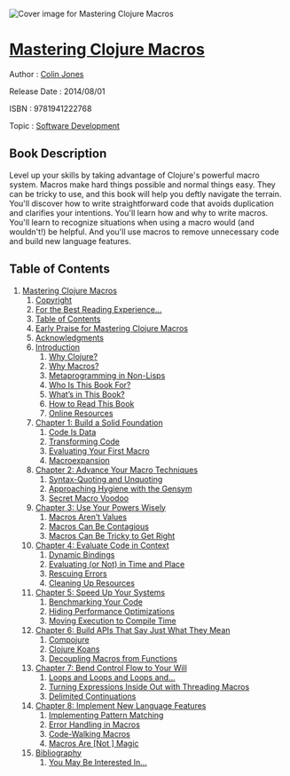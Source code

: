 ![Cover image for Mastering Clojure Macros](https://imgdetail.ebookreading.net/cover/cover/software_development/EB9781941222768.jpg)

[Mastering Clojure Macros](https://ebookreading.net/view/book/Mastering+Clojure+Macros-EB9781941222768_1.html "Mastering Clojure Macros")
====================================================================================================================

Author : [Colin Jones](https://ebookreading.net/search/author/Colin+Jones)

Release Date : 2014/08/01

ISBN : 9781941222768

Topic : [Software Development](https://ebookreading.net/search/category/software-development)

Book Description
-----------------

Level up your skills by taking advantage of Clojure's powerful macro system. Macros make hard things possible and normal things easy. They can be tricky to use, and this book will help you deftly navigate the terrain. You'll discover how to write straightforward code that avoids duplication and clarifies your intentions. You'll learn how and why to write macros. You'll learn to recognize situations when using a macro would (and wouldn't!) be helpful.  And you'll use macros to remove unnecessary code and build new language features.
              
Table of Contents
-----------------

1. [Mastering Clojure Macros](https://ebookreading.net/view/book/Mastering+Clojure+Macros-EB9781941222768_2.html)
    1. [Copyright](https://ebookreading.net/view/book/Mastering+Clojure+Macros-EB9781941222768_3.html)
    1. [For the Best Reading Experience...](https://ebookreading.net/view/book/Mastering+Clojure+Macros-EB9781941222768_4.html)
    1. [Table of Contents](https://ebookreading.net/view/book/Mastering+Clojure+Macros-EB9781941222768_5.html)
    1. [Early Praise for Mastering Clojure Macros](https://ebookreading.net/view/book/Mastering+Clojure+Macros-EB9781941222768_6.html)
    1. [Acknowledgments](https://ebookreading.net/view/book/Mastering+Clojure+Macros-EB9781941222768_7.html)
    1. [Introduction](https://ebookreading.net/view/book/Mastering+Clojure+Macros-EB9781941222768_8.html)
        1. [Why Clojure?](https://ebookreading.net/view/book/Mastering+Clojure+Macros-EB9781941222768_9.html)
        1. [Why Macros?](https://ebookreading.net/view/book/Mastering+Clojure+Macros-EB9781941222768_10.html)
        1. [Metaprogramming in Non-Lisps](https://ebookreading.net/view/book/Mastering+Clojure+Macros-EB9781941222768_11.html)
        1. [Who Is This Book For?](https://ebookreading.net/view/book/Mastering+Clojure+Macros-EB9781941222768_12.html)
        1. [What’s in This Book?](https://ebookreading.net/view/book/Mastering+Clojure+Macros-EB9781941222768_13.html)
        1. [How to Read This Book](https://ebookreading.net/view/book/Mastering+Clojure+Macros-EB9781941222768_14.html)
        1. [Online Resources](https://ebookreading.net/view/book/Mastering+Clojure+Macros-EB9781941222768_15.html)
    1. [Chapter 1: Build a Solid Foundation](https://ebookreading.net/view/book/Mastering+Clojure+Macros-EB9781941222768_16.html)
        1. [Code Is Data](https://ebookreading.net/view/book/Mastering+Clojure+Macros-EB9781941222768_17.html)
        1. [Transforming Code](https://ebookreading.net/view/book/Mastering+Clojure+Macros-EB9781941222768_18.html)
        1. [Evaluating Your First Macro](https://ebookreading.net/view/book/Mastering+Clojure+Macros-EB9781941222768_19.html)
        1. [Macroexpansion](https://ebookreading.net/view/book/Mastering+Clojure+Macros-EB9781941222768_20.html)
    1. [Chapter 2: Advance Your Macro Techniques](https://ebookreading.net/view/book/Mastering+Clojure+Macros-EB9781941222768_21.html)
        1. [Syntax-Quoting and Unquoting](https://ebookreading.net/view/book/Mastering+Clojure+Macros-EB9781941222768_22.html)
        1. [Approaching Hygiene with the Gensym](https://ebookreading.net/view/book/Mastering+Clojure+Macros-EB9781941222768_23.html)
        1. [Secret Macro Voodoo](https://ebookreading.net/view/book/Mastering+Clojure+Macros-EB9781941222768_24.html)
    1. [Chapter 3: Use Your Powers Wisely](https://ebookreading.net/view/book/Mastering+Clojure+Macros-EB9781941222768_25.html)
        1. [Macros Aren’t Values](https://ebookreading.net/view/book/Mastering+Clojure+Macros-EB9781941222768_26.html)
        1. [Macros Can Be Contagious](https://ebookreading.net/view/book/Mastering+Clojure+Macros-EB9781941222768_27.html)
        1. [Macros Can Be Tricky to Get Right](https://ebookreading.net/view/book/Mastering+Clojure+Macros-EB9781941222768_28.html)
    1. [Chapter 4: Evaluate Code in Context](https://ebookreading.net/view/book/Mastering+Clojure+Macros-EB9781941222768_29.html)
        1. [Dynamic Bindings](https://ebookreading.net/view/book/Mastering+Clojure+Macros-EB9781941222768_30.html)
        1. [Evaluating (or Not) in Time and Place](https://ebookreading.net/view/book/Mastering+Clojure+Macros-EB9781941222768_31.html)
        1. [Rescuing Errors](https://ebookreading.net/view/book/Mastering+Clojure+Macros-EB9781941222768_32.html)
        1. [Cleaning Up Resources](https://ebookreading.net/view/book/Mastering+Clojure+Macros-EB9781941222768_33.html)
    1. [Chapter 5: Speed Up Your Systems](https://ebookreading.net/view/book/Mastering+Clojure+Macros-EB9781941222768_34.html)
        1. [Benchmarking Your Code](https://ebookreading.net/view/book/Mastering+Clojure+Macros-EB9781941222768_35.html)
        1. [Hiding Performance Optimizations](https://ebookreading.net/view/book/Mastering+Clojure+Macros-EB9781941222768_36.html)
        1. [Moving Execution to Compile Time](https://ebookreading.net/view/book/Mastering+Clojure+Macros-EB9781941222768_37.html)
    1. [Chapter 6: Build APIs That Say Just What They Mean](https://ebookreading.net/view/book/Mastering+Clojure+Macros-EB9781941222768_38.html)
        1. [Compojure](https://ebookreading.net/view/book/Mastering+Clojure+Macros-EB9781941222768_39.html)
        1. [Clojure Koans](https://ebookreading.net/view/book/Mastering+Clojure+Macros-EB9781941222768_40.html)
        1. [Decoupling Macros from Functions](https://ebookreading.net/view/book/Mastering+Clojure+Macros-EB9781941222768_41.html)
    1. [Chapter 7: Bend Control Flow to Your Will](https://ebookreading.net/view/book/Mastering+Clojure+Macros-EB9781941222768_42.html)
        1. [Loops and Loops and Loops and…](https://ebookreading.net/view/book/Mastering+Clojure+Macros-EB9781941222768_43.html)
        1. [Turning Expressions Inside Out with Threading Macros](https://ebookreading.net/view/book/Mastering+Clojure+Macros-EB9781941222768_44.html)
        1. [Delimited Continuations](https://ebookreading.net/view/book/Mastering+Clojure+Macros-EB9781941222768_45.html)
    1. [Chapter 8: Implement New Language Features](https://ebookreading.net/view/book/Mastering+Clojure+Macros-EB9781941222768_46.html)
        1. [Implementing Pattern Matching](https://ebookreading.net/view/book/Mastering+Clojure+Macros-EB9781941222768_47.html)
        1. [Error Handling in Macros](https://ebookreading.net/view/book/Mastering+Clojure+Macros-EB9781941222768_48.html)
        1. [Code-Walking Macros](https://ebookreading.net/view/book/Mastering+Clojure+Macros-EB9781941222768_49.html)
        1. [Macros Are [Not ] Magic](https://ebookreading.net/view/book/Mastering+Clojure+Macros-EB9781941222768_50.html)
    1. [Bibliography](https://ebookreading.net/view/book/Mastering+Clojure+Macros-EB9781941222768_51.html)
        1. [You May Be Interested In…](https://ebookreading.net/view/book/Mastering+Clojure+Macros-EB9781941222768_52.html)
